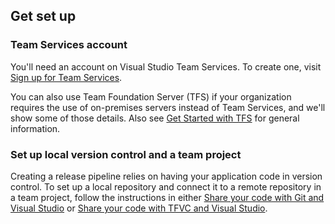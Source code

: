 ## Get set up

### Team Services account

You'll need an account on Visual Studio Team Services. To create one, visit [Sign up for Team Services](https://www.visualstudio.com/en-us/docs/setup-admin/team-services/sign-up-for-visual-studio-team-services).

You can also use Team Foundation Server (TFS) if your organization requires the use of on-premises servers instead of Team Services, and we'll show some of those details. Also see [Get Started with TFS](../../../../setup-admin/tfs/install/get-started.md) for general information.

### Set up local version control and a team project

Creating a release pipeline relies on having your application code in version control. To set up a local repository and connect it to a remote repository in a team project, follow the instructions in either [Share your code with Git and Visual Studio](../../../../git/share-your-code-in-git-vs.md) or [Share your code with TFVC and Visual Studio](../../../../tfvc/share-your-code-in-tfvc-vs.md).
